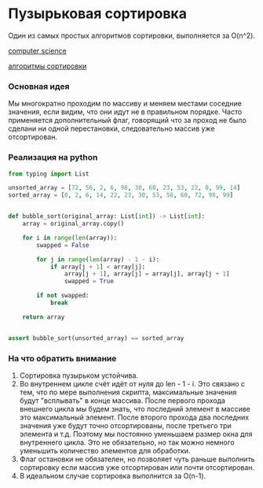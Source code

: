 # Пузырьковая сортировка

Один из самых простых алгоритмов сортировки, выполняется за O(n^2).

[computer science](./meta_computer_science.md)

[алгоритмы сортировки](./meta_algoritmy_sortirovki.md)


### Основная идея

Мы многократно проходим по массиву и меняем местами соседние значения, если видим, 
что они идут не в правильном порядке. Часто применяется дополнительный флаг,
говорящий что за проход не было сделани ни одной перестановки, следовательно
массив уже отсортирован.

### Реализация на python

```python
from typing import List

unsorted_array = [72, 56, 2, 6, 98, 30, 60, 23, 53, 22, 0, 99, 14]
sorted_array = [0, 2, 6, 14, 22, 23, 30, 53, 56, 60, 72, 98, 99]


def bubble_sort(original_array: List[int]) -> List[int]:
    array = original_array.copy()

    for i in range(len(array)):
        swapped = False

        for j in range(len(array) - 1 - i):
            if array[j + 1] < array[j]:
                array[j + 1], array[j] = array[j], array[j + 1]
                swapped = True

        if not swapped:
            break

    return array


assert bubble_sort(unsorted_array) == sorted_array
```

### На что обратить внимание

1. Сортировка пузырьком устойчива.
1. Во внутреннем цикле счёт идёт от нуля до len - 1 - i. Это связано с тем,
что по мере выполнения скрипта, максимальные значения будут "всплывать" в
конце массива. После первого прохода внешнего цикла мы будем знать, что
последний элемент в массиве это максимальный элемент. После второго прохода
два последних значения уже будут точно отсортированы, после третьего три элемента и т.д.
Поэтому мы постоянно уменьшаем размер окна для внутреннего цикла. Это не обязательно,
но так можно немного уменьшить количество элементов для обработки.  
1. Флаг остановки не обязателен, но позволяет чуть раньше выполнить сортировку 
если массив уже отсортирован или почти отсортирован.
1. В идеальном случае сортировка выполнится за O(n-1).